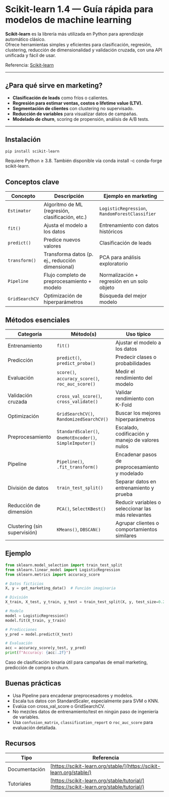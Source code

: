 # Scikit-learn 1.4 — Guía rápida para modelos de machine learning

**Scikit-learn** es la librería más utilizada en Python para aprendizaje automático clásico.  
Ofrece herramientas simples y eficientes para clasificación, regresión, clustering, reducción de dimensionalidad y validación cruzada, con una API unificada y fácil de usar.

Referencia: [Scikit-learn](https://scikit-learn.org/)


---

## ¿Para qué sirve en marketing?

* **Clasificación de leads** como fríos o calientes.  
* **Regresión para estimar ventas, costos o lifetime value (LTV).**  
* **Segmentación de clientes** con clustering no supervisado.  
* **Reducción de variables** para visualizar datos de campañas.  
* **Modelado de churn**, scoring de propensión, análisis de A/B tests.

---

## Instalación

```bash
pip install scikit-learn
```

Requiere Python ≥ 3.8.
También disponible vía conda install -c conda-forge scikit-learn.


## Conceptos clave

| Concepto       | Descripción                                       | Ejemplo en marketing                         |
| -------------- | ------------------------------------------------- | -------------------------------------------- |
| `Estimator`    | Algoritmo de ML (regresión, clasificación, etc.)  | `LogisticRegression`, `RandomForestClassifier` |
| `fit()`        | Ajusta el modelo a los datos                      | Entrenamiento con datos históricos            |
| `predict()`    | Predice nuevos valores                            | Clasificación de leads                        |
| `transform()`  | Transforma datos (p. ej., reducción dimensional)  | PCA para análisis exploratorio                |
| `Pipeline`     | Flujo completo de preprocesamiento + modelo       | Normalización + regresión en un solo objeto   |
| `GridSearchCV` | Optimización de hiperparámetros                   | Búsqueda del mejor modelo                     |

## Métodos esenciales 

| Categoría            | Método(s)                                     | Uso típico                                               |
| -------------------- | --------------------------------------------- | -------------------------------------------------------- |
| Entrenamiento        | `fit()`                                       | Ajustar el modelo a los datos                            |
| Predicción           | `predict()`, `predict_proba()`                | Predecir clases o probabilidades                         |
| Evaluación           | `score()`, `accuracy_score()`, `roc_auc_score()` | Medir el rendimiento del modelo                      |
| Validación cruzada   | `cross_val_score()`, `cross_validate()`       | Validar rendimiento con K-Fold                          |
| Optimización         | `GridSearchCV()`, `RandomizedSearchCV()`      | Buscar los mejores hiperparámetros                      |
| Preprocesamiento     | `StandardScaler()`, `OneHotEncoder()`, `SimpleImputer()` | Escalado, codificación y manejo de valores nulos |
| Pipeline             | `Pipeline()`, `.fit_transform()`              | Encadenar pasos de preprocesamiento y modelado          |
| División de datos    | `train_test_split()`                          | Separar datos en entrenamiento y prueba                 |
| Reducción de dimensión | `PCA()`, `SelectKBest()`                    | Reducir variables o seleccionar las más relevantes       |
| Clustering (sin supervisión) | `KMeans()`, `DBSCAN()`                | Agrupar clientes o comportamientos similares             |

## Ejemplo

```python
from sklearn.model_selection import train_test_split
from sklearn.linear_model import LogisticRegression
from sklearn.metrics import accuracy_score

# Datos ficticios
X, y = get_marketing_data()  # Función imaginaria

# División
X_train, X_test, y_train, y_test = train_test_split(X, y, test_size=0.2, random_state=42)

# Modelo
model = LogisticRegression()
model.fit(X_train, y_train)

# Predicciones
y_pred = model.predict(X_test)

# Evaluación
acc = accuracy_score(y_test, y_pred)
print(f"Accuracy: {acc:.2f}")
```

Caso de clasificación binaria útil para campañas de email marketing, predicción de compra o churn.

## Buenas prácticas
- Usa Pipeline para encadenar preprocesadores y modelos.
- Escala tus datos con StandardScaler, especialmente para SVM o KNN.
- Evalúa con cross_val_score o GridSearchCV.
- No mezcles datos de entrenamiento/test en ningún paso de ingeniería de variables.
- Usa `confusion_matrix`, `classification_report` o `roc_auc_score` para evaluación detallada.

## Recursos

| Tipo           | Referencia                                                                        |
| -------------- | ---------------------------------------------------------------------------------- |
| Documentación  | [https://scikit-learn.org/stable/](https://scikit-learn.org/stable/)              |
| Tutoriales     | [https://scikit-learn.org/stable/tutorial/](https://scikit-learn.org/stable/tutorial/) |
